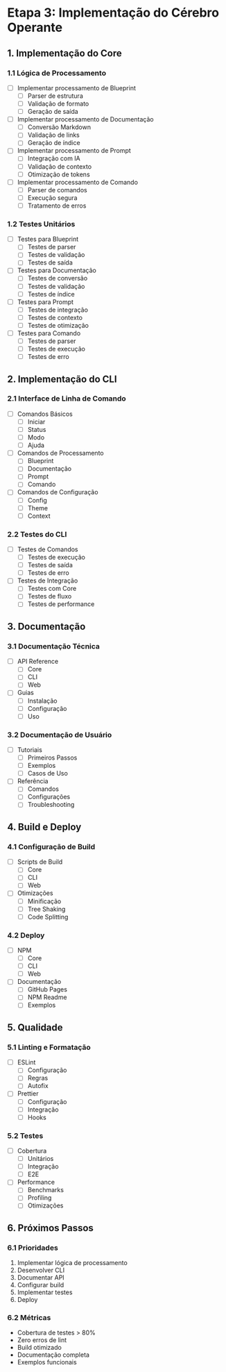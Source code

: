 # Etapa 3: Implementação do Cérebro Operante

## 1. Implementação do Core

### 1.1 Lógica de Processamento
- [ ] Implementar processamento de Blueprint
  - [ ] Parser de estrutura
  - [ ] Validação de formato
  - [ ] Geração de saída

- [ ] Implementar processamento de Documentação
  - [ ] Conversão Markdown
  - [ ] Validação de links
  - [ ] Geração de índice

- [ ] Implementar processamento de Prompt
  - [ ] Integração com IA
  - [ ] Validação de contexto
  - [ ] Otimização de tokens

- [ ] Implementar processamento de Comando
  - [ ] Parser de comandos
  - [ ] Execução segura
  - [ ] Tratamento de erros

### 1.2 Testes Unitários
- [ ] Testes para Blueprint
  - [ ] Testes de parser
  - [ ] Testes de validação
  - [ ] Testes de saída

- [ ] Testes para Documentação
  - [ ] Testes de conversão
  - [ ] Testes de validação
  - [ ] Testes de índice

- [ ] Testes para Prompt
  - [ ] Testes de integração
  - [ ] Testes de contexto
  - [ ] Testes de otimização

- [ ] Testes para Comando
  - [ ] Testes de parser
  - [ ] Testes de execução
  - [ ] Testes de erro

## 2. Implementação do CLI

### 2.1 Interface de Linha de Comando
- [ ] Comandos Básicos
  - [ ] Iniciar
  - [ ] Status
  - [ ] Modo
  - [ ] Ajuda

- [ ] Comandos de Processamento
  - [ ] Blueprint
  - [ ] Documentação
  - [ ] Prompt
  - [ ] Comando

- [ ] Comandos de Configuração
  - [ ] Config
  - [ ] Theme
  - [ ] Context

### 2.2 Testes do CLI
- [ ] Testes de Comandos
  - [ ] Testes de execução
  - [ ] Testes de saída
  - [ ] Testes de erro

- [ ] Testes de Integração
  - [ ] Testes com Core
  - [ ] Testes de fluxo
  - [ ] Testes de performance

## 3. Documentação

### 3.1 Documentação Técnica
- [ ] API Reference
  - [ ] Core
  - [ ] CLI
  - [ ] Web

- [ ] Guias
  - [ ] Instalação
  - [ ] Configuração
  - [ ] Uso

### 3.2 Documentação de Usuário
- [ ] Tutoriais
  - [ ] Primeiros Passos
  - [ ] Exemplos
  - [ ] Casos de Uso

- [ ] Referência
  - [ ] Comandos
  - [ ] Configurações
  - [ ] Troubleshooting

## 4. Build e Deploy

### 4.1 Configuração de Build
- [ ] Scripts de Build
  - [ ] Core
  - [ ] CLI
  - [ ] Web

- [ ] Otimizações
  - [ ] Minificação
  - [ ] Tree Shaking
  - [ ] Code Splitting

### 4.2 Deploy
- [ ] NPM
  - [ ] Core
  - [ ] CLI
  - [ ] Web

- [ ] Documentação
  - [ ] GitHub Pages
  - [ ] NPM Readme
  - [ ] Exemplos

## 5. Qualidade

### 5.1 Linting e Formatação
- [ ] ESLint
  - [ ] Configuração
  - [ ] Regras
  - [ ] Autofix

- [ ] Prettier
  - [ ] Configuração
  - [ ] Integração
  - [ ] Hooks

### 5.2 Testes
- [ ] Cobertura
  - [ ] Unitários
  - [ ] Integração
  - [ ] E2E

- [ ] Performance
  - [ ] Benchmarks
  - [ ] Profiling
  - [ ] Otimizações

## 6. Próximos Passos

### 6.1 Prioridades
1. Implementar lógica de processamento
2. Desenvolver CLI
3. Documentar API
4. Configurar build
5. Implementar testes
6. Deploy

### 6.2 Métricas
- Cobertura de testes > 80%
- Zero erros de lint
- Build otimizado
- Documentação completa
- Exemplos funcionais
